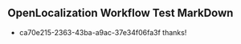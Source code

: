 ## OpenLocalization Workflow Test MarkDown
* ca70e215-2363-43ba-a9ac-37e34f06fa3f thanks!

<!--HONumber=Jul16_HO4-->



